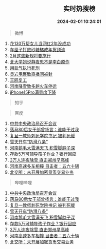 <div align="center"><h2>实时热搜榜</h2><h4>2024-02-01 10:24:01</h4></div>

> 微博  

1. [花130万帮女儿当网红2年没成功](https://s.weibo.com/weibo?q=%23%E8%8A%B1130%E4%B8%87%E5%B8%AE%E5%A5%B3%E5%84%BF%E5%BD%93%E7%BD%91%E7%BA%A22%E5%B9%B4%E6%B2%A1%E6%88%90%E5%8A%9F%23&t=31&band_rank=1&Refer=top)<br />
2. [车厘子打败砂糖橘成年货顶流](https://s.weibo.com/weibo?q=%23%E8%BD%A6%E5%8E%98%E5%AD%90%E6%89%93%E8%B4%A5%E7%A0%82%E7%B3%96%E6%A9%98%E6%88%90%E5%B9%B4%E8%B4%A7%E9%A1%B6%E6%B5%81%23&t=31&band_rank=2&Refer=top)<br />
3. [2月这些新规将要施行](https://s.weibo.com/weibo?q=%232%E6%9C%88%E8%BF%99%E4%BA%9B%E6%96%B0%E8%A7%84%E5%B0%86%E8%A6%81%E6%96%BD%E8%A1%8C%23&t=31&band_rank=3&Refer=top)<br />
4. [北大学姐说静夜思不是李白原作](https://s.weibo.com/weibo?q=%23%E5%8C%97%E5%A4%A7%E5%AD%A6%E5%A7%90%E8%AF%B4%E9%9D%99%E5%A4%9C%E6%80%9D%E4%B8%8D%E6%98%AF%E6%9D%8E%E7%99%BD%E5%8E%9F%E4%BD%9C%23&t=31&band_rank=4&Refer=top)<br />
5. [用氮气执行死刑](https://s.weibo.com/weibo?q=%E7%94%A8%E6%B0%AE%E6%B0%94%E6%89%A7%E8%A1%8C%E6%AD%BB%E5%88%91&t=31&band_rank=5&Refer=top)<br />
6. [灵岩甩臀致直播间被封](https://s.weibo.com/weibo?q=%E7%81%B5%E5%B2%A9%E7%94%A9%E8%87%80%E8%87%B4%E7%9B%B4%E6%92%AD%E9%97%B4%E8%A2%AB%E5%B0%81&t=31&band_rank=6&Refer=top)<br />
7. [王鸥复工](https://s.weibo.com/weibo?q=%23%E7%8E%8B%E9%B8%A5%E5%A4%8D%E5%B7%A5%23&t=31&band_rank=7&Refer=top)<br />
8. [河南降雪致多趟火车停运](https://s.weibo.com/weibo?q=%23%E6%B2%B3%E5%8D%97%E9%99%8D%E9%9B%AA%E8%87%B4%E5%A4%9A%E8%B6%9F%E7%81%AB%E8%BD%A6%E5%81%9C%E8%BF%90%23&t=31&band_rank=8&Refer=top)<br />
9. [iPhone15Pro满意度下降](https://s.weibo.com/weibo?q=%23iPhone15Pro%E6%BB%A1%E6%84%8F%E5%BA%A6%E4%B8%8B%E9%99%8D%23&t=31&band_rank=9&Refer=top)<br />

> 知乎  


> 百度  

1. [中共中央政治局召开会议](https://www.baidu.com/s?wd=%E4%B8%AD%E5%85%B1%E4%B8%AD%E5%A4%AE%E6%94%BF%E6%B2%BB%E5%B1%80%E5%8F%AC%E5%BC%80%E4%BC%9A%E8%AE%AE&sa=fyb_news&rsv_dl=fyb_news)<br />
2. [落马80后女干部曾扬言：谁能干过我](https://www.baidu.com/s?wd=%E8%90%BD%E9%A9%AC80%E5%90%8E%E5%A5%B3%E5%B9%B2%E9%83%A8%E6%9B%BE%E6%89%AC%E8%A8%80%EF%BC%9A%E8%B0%81%E8%83%BD%E5%B9%B2%E8%BF%87%E6%88%91&sa=fyb_news&rsv_dl=fyb_news)<br />
3. [复旦一教师刺死学院书记 被判死缓](https://www.baidu.com/s?wd=%E5%A4%8D%E6%97%A6%E4%B8%80%E6%95%99%E5%B8%88%E5%88%BA%E6%AD%BB%E5%AD%A6%E9%99%A2%E4%B9%A6%E8%AE%B0+%E8%A2%AB%E5%88%A4%E6%AD%BB%E7%BC%93&sa=fyb_news&rsv_dl=fyb_news)<br />
4. [雪天开车“防滑八条”](https://www.baidu.com/s?wd=%E9%9B%AA%E5%A4%A9%E5%BC%80%E8%BD%A6%E2%80%9C%E9%98%B2%E6%BB%91%E5%85%AB%E6%9D%A1%E2%80%9D&sa=fyb_news&rsv_dl=fyb_news)<br />
5. [河南鹅毛大雪满天飞 积雪脚脖子深](https://www.baidu.com/s?wd=%E6%B2%B3%E5%8D%97%E9%B9%85%E6%AF%9B%E5%A4%A7%E9%9B%AA%E6%BB%A1%E5%A4%A9%E9%A3%9E+%E7%A7%AF%E9%9B%AA%E8%84%9A%E8%84%96%E5%AD%90%E6%B7%B1&sa=fyb_news&rsv_dl=fyb_news)<br />
6. [存款5万可辅导孩子作业？银行回应](https://www.baidu.com/s?wd=%E5%AD%98%E6%AC%BE5%E4%B8%87%E5%8F%AF%E8%BE%85%E5%AF%BC%E5%AD%A9%E5%AD%90%E4%BD%9C%E4%B8%9A%EF%BC%9F%E9%93%B6%E8%A1%8C%E5%9B%9E%E5%BA%94&sa=fyb_news&rsv_dl=fyb_news)<br />
7. [3万人连夜除雪 直击郑州早高峰](https://www.baidu.com/s?wd=3%E4%B8%87%E4%BA%BA%E8%BF%9E%E5%A4%9C%E9%99%A4%E9%9B%AA+%E7%9B%B4%E5%87%BB%E9%83%91%E5%B7%9E%E6%97%A9%E9%AB%98%E5%B3%B0&sa=fyb_news&rsv_dl=fyb_news)<br />
8. [河南高速多车相撞 目击者：五六十辆](https://www.baidu.com/s?wd=%E6%B2%B3%E5%8D%97%E9%AB%98%E9%80%9F%E5%A4%9A%E8%BD%A6%E7%9B%B8%E6%92%9E+%E7%9B%AE%E5%87%BB%E8%80%85%EF%BC%9A%E4%BA%94%E5%85%AD%E5%8D%81%E8%BE%86&sa=fyb_news&rsv_dl=fyb_news)<br />
9. [北交所：未开展加密货币交易业务](https://www.baidu.com/s?wd=%E5%8C%97%E4%BA%A4%E6%89%80%EF%BC%9A%E6%9C%AA%E5%BC%80%E5%B1%95%E5%8A%A0%E5%AF%86%E8%B4%A7%E5%B8%81%E4%BA%A4%E6%98%93%E4%B8%9A%E5%8A%A1&sa=fyb_news&rsv_dl=fyb_news)<br />

> 哔哩哔哩  

1. [中共中央政治局召开会议](https://www.baidu.com/s?wd=%E4%B8%AD%E5%85%B1%E4%B8%AD%E5%A4%AE%E6%94%BF%E6%B2%BB%E5%B1%80%E5%8F%AC%E5%BC%80%E4%BC%9A%E8%AE%AE&sa=fyb_news&rsv_dl=fyb_news)<br />
2. [落马80后女干部曾扬言：谁能干过我](https://www.baidu.com/s?wd=%E8%90%BD%E9%A9%AC80%E5%90%8E%E5%A5%B3%E5%B9%B2%E9%83%A8%E6%9B%BE%E6%89%AC%E8%A8%80%EF%BC%9A%E8%B0%81%E8%83%BD%E5%B9%B2%E8%BF%87%E6%88%91&sa=fyb_news&rsv_dl=fyb_news)<br />
3. [复旦一教师刺死学院书记 被判死缓](https://www.baidu.com/s?wd=%E5%A4%8D%E6%97%A6%E4%B8%80%E6%95%99%E5%B8%88%E5%88%BA%E6%AD%BB%E5%AD%A6%E9%99%A2%E4%B9%A6%E8%AE%B0+%E8%A2%AB%E5%88%A4%E6%AD%BB%E7%BC%93&sa=fyb_news&rsv_dl=fyb_news)<br />
4. [雪天开车“防滑八条”](https://www.baidu.com/s?wd=%E9%9B%AA%E5%A4%A9%E5%BC%80%E8%BD%A6%E2%80%9C%E9%98%B2%E6%BB%91%E5%85%AB%E6%9D%A1%E2%80%9D&sa=fyb_news&rsv_dl=fyb_news)<br />
5. [河南鹅毛大雪满天飞 积雪脚脖子深](https://www.baidu.com/s?wd=%E6%B2%B3%E5%8D%97%E9%B9%85%E6%AF%9B%E5%A4%A7%E9%9B%AA%E6%BB%A1%E5%A4%A9%E9%A3%9E+%E7%A7%AF%E9%9B%AA%E8%84%9A%E8%84%96%E5%AD%90%E6%B7%B1&sa=fyb_news&rsv_dl=fyb_news)<br />
6. [存款5万可辅导孩子作业？银行回应](https://www.baidu.com/s?wd=%E5%AD%98%E6%AC%BE5%E4%B8%87%E5%8F%AF%E8%BE%85%E5%AF%BC%E5%AD%A9%E5%AD%90%E4%BD%9C%E4%B8%9A%EF%BC%9F%E9%93%B6%E8%A1%8C%E5%9B%9E%E5%BA%94&sa=fyb_news&rsv_dl=fyb_news)<br />
7. [3万人连夜除雪 直击郑州早高峰](https://www.baidu.com/s?wd=3%E4%B8%87%E4%BA%BA%E8%BF%9E%E5%A4%9C%E9%99%A4%E9%9B%AA+%E7%9B%B4%E5%87%BB%E9%83%91%E5%B7%9E%E6%97%A9%E9%AB%98%E5%B3%B0&sa=fyb_news&rsv_dl=fyb_news)<br />
8. [河南高速多车相撞 目击者：五六十辆](https://www.baidu.com/s?wd=%E6%B2%B3%E5%8D%97%E9%AB%98%E9%80%9F%E5%A4%9A%E8%BD%A6%E7%9B%B8%E6%92%9E+%E7%9B%AE%E5%87%BB%E8%80%85%EF%BC%9A%E4%BA%94%E5%85%AD%E5%8D%81%E8%BE%86&sa=fyb_news&rsv_dl=fyb_news)<br />
9. [北交所：未开展加密货币交易业务](https://www.baidu.com/s?wd=%E5%8C%97%E4%BA%A4%E6%89%80%EF%BC%9A%E6%9C%AA%E5%BC%80%E5%B1%95%E5%8A%A0%E5%AF%86%E8%B4%A7%E5%B8%81%E4%BA%A4%E6%98%93%E4%B8%9A%E5%8A%A1&sa=fyb_news&rsv_dl=fyb_news)<br />
